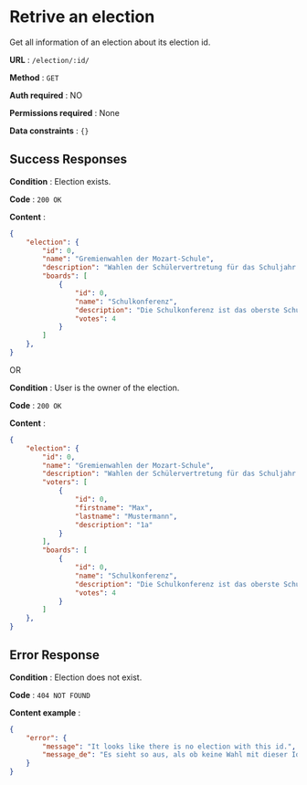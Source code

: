 # Retrive an election

Get all information of an election about its election id.

**URL** : `/election/:id/`

**Method** : `GET`

**Auth required** : NO

**Permissions required** : None

**Data constraints** : `{}`

## Success Responses

**Condition** : Election exists.

**Code** : `200 OK`

**Content** : 
```json
{
    "election": {
        "id": 0,
        "name": "Gremienwahlen der Mozart-Schule",
        "description": "Wahlen der Schülervertretung für das Schuljahr 2019/20",
        "boards": [
            {
                "id": 0,
                "name": "Schulkonferenz",
                "description": "Die Schulkonferenz ist das oberste Schulgremium.",
                "votes": 4
            }
        ]
    },
}
```

OR

**Condition** : User is the owner of the election.

**Code** : `200 OK`

**Content** : 
```json
{
    "election": {
        "id": 0,
        "name": "Gremienwahlen der Mozart-Schule",
        "description": "Wahlen der Schülervertretung für das Schuljahr 2019/20",
        "voters": [
            {
                "id": 0,
                "firstname": "Max",
                "lastname": "Mustermann",
                "description": "1a"
            }
        ],
        "boards": [
            {
                "id": 0,
                "name": "Schulkonferenz",
                "description": "Die Schulkonferenz ist das oberste Schulgremium.",
                "votes": 4
            }
        ]
    },
}
```
## Error Response

**Condition** : Election does not exist.

**Code** : `404 NOT FOUND`

**Content example** :

```json
{
    "error": {
        "message": "It looks like there is no election with this id.",
        "message_de": "Es sieht so aus, als ob keine Wahl mit dieser Id existiert."
    }
}
```